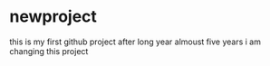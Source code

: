 # newproject
this is my first github project
after long year almoust five years i am changing this project
